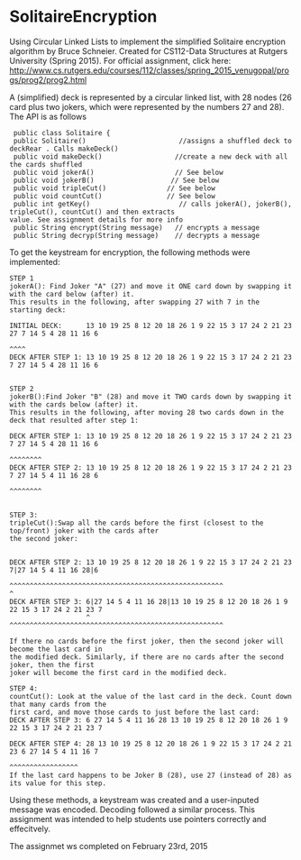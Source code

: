 # SolitaireEncryption

Using Circular Linked Lists to implement the simplified Solitaire encryption algorithm by Bruce Schneier. Created for 
CS112-Data Structures at Rutgers University (Spring 2015). For official assignment, click here: http://www.cs.rutgers.edu/courses/112/classes/spring_2015_venugopal/progs/prog2/prog2.html




A (simplified) deck is represented by a circular linked list, with 28 nodes (26 card plus two jokers, which were represented by the numbers 27 and 28). The API is as follows

     public class Solitaire {
     public Solitaire()                       //assigns a shuffled deck to deckRear . Calls makeDeck()
     public void makeDeck()                  //create a new deck with all the cards shuffled
     public void jokerA()                    // See below
     public void jokerB()                   // See below
     public void tripleCut()               // See below
     public void countCut()                // See below
     public int getKey()                      // calls jokerA(), jokerB(), tripleCut(), countCut() and then extracts                                                    value. See assignment details for more info
     public String encrypt(String message)   // encrypts a message
     public String decryp(String message)    // decrypts a message





To get the keystream for encryption, the following methods were implemented:

    STEP 1
    jokerA(): Find Joker "A" (27) and move it ONE card down by swapping it with the card below (after) it.
    This results in the following, after swapping 27 with 7 in the starting deck:

    INITIAL DECK:      13 10 19 25 8 12 20 18 26 1 9 22 15 3 17 24 2 21 23 27 7 14 5 4 28 11 16 6
                                                                         ^^^^
    DECK AFTER STEP 1: 13 10 19 25 8 12 20 18 26 1 9 22 15 3 17 24 2 21 23 7 27 14 5 4 28 11 16 6


    STEP 2
    jokerB():Find Joker "B" (28) and move it TWO cards down by swapping it with the cards below (after) it.
    This results in the following, after moving 28 two cards down in the deck that resulted after step 1:
   
    DECK AFTER STEP 1: 13 10 19 25 8 12 20 18 26 1 9 22 15 3 17 24 2 21 23 7 27 14 5 4 28 11 16 6
                                                                                     ^^^^^^^^
    DECK AFTER STEP 2: 13 10 19 25 8 12 20 18 26 1 9 22 15 3 17 24 2 21 23 7 27 14 5 4 11 16 28 6
                                                                                     ^^^^^^^^
                                                                                     
    
    STEP 3:
    tripleCut():Swap all the cards before the first (closest to the top/front) joker with the cards after
    the second joker:
    
 
    DECK AFTER STEP 2: 13 10 19 25 8 12 20 18 26 1 9 22 15 3 17 24 2 21 23 7|27 14 5 4 11 16 28|6
                       ^^^^^^^^^^^^^^^^^^^^^^^^^^^^^^^^^^^^^^^^^^^^^^^^^^^^^                    ^                                                     
    DECK AFTER STEP 3: 6|27 14 5 4 11 16 28|13 10 19 25 8 12 20 18 26 1 9 22 15 3 17 24 2 21 23 7 
                       ^                    ^^^^^^^^^^^^^^^^^^^^^^^^^^^^^^^^^^^^^^^^^^^^^^^^^^^^^

    If there no cards before the first joker, then the second joker will become the last card in
    the modified deck. Similarly, if there are no cards after the second joker, then the first
    joker will become the first card in the modified deck.

    STEP 4: 
    countCut(): Look at the value of the last card in the deck. Count down that many cards from the
    first card, and move those cards to just before the last card:
    DECK AFTER STEP 3: 6 27 14 5 4 11 16 28 13 10 19 25 8 12 20 18 26 1 9 22 15 3 17 24 2 21 23 7 

    DECK AFTER STEP 4: 28 13 10 19 25 8 12 20 18 26 1 9 22 15 3 17 24 2 21 23 6 27 14 5 4 11 16 7 
                                                                            ^^^^^^^^^^^^^^^^^
    If the last card happens to be Joker B (28), use 27 (instead of 28) as its value for this step.

Using these methods, a keystream was created and a user-inputed message was encoded. Decoding followed a similar process. This assignment was intended to help students use pointers correctly and effecitvely.

The assignmet ws completed on February 23rd, 2015
